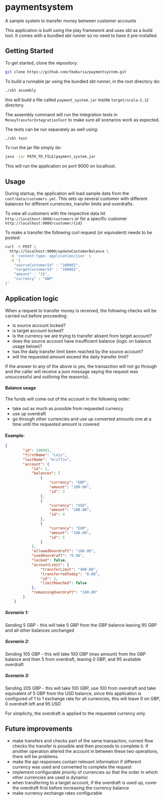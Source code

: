 # paymentsystem
A sample system to transfer money between customer accounts

This application is built using the play framework and uses sbt as a build tool.
It comes with a bundled sbt runner so no need to have it pre-installed.

## Getting Started
To get started, clone the repository:
```bash
git clone https://github.com/tkeburia/paymentsystem.git
```

To build a runnable jar using the bundled sbt runner, in the root directory do:
```bash
./sbt assembly
```

this will build a file called `payment_system.jar` inside `target/scala-2.12` directory.


The assembly command will run the integration tests in `MoneyTransferIntegrationTest` to make sure all scenarios work
as expected.

The tests can be run separately as well using:

```bash
./sbt test
```

To run the jar file simply do:
```bash
java -jar PATH_TO_FILE/payment_system.jar
```

This will run the application on port 9000 on localhost.

## Usage

During startup, the application will load sample data from the `conf/data/customers.yml`.
This sets up several customer with different balances for different currencies, transfer limits and overdrafts.

To view all customers with the respective data hit
`http://localhost:9000/customers` or for a specific customer `http://localhost:9000/customer/{id}`

To make a transfer the following curl request (or equivalent) needs to be posted:
```bash
curl -X POST \
  http://localhost:9000/updateCustomerBalance \
  -H 'content-type: application/json' \
  -d '{
	"sourceCustomerId" : "100001",
	"targetCustomerId" : "100002",
	"amount" : "15",
	"currency" : "GBP"
}'
```

## Application logic

When a request to transfer money is received, the following checks will be carried out before proceeding:

- is source account locked?
- is target account locked?
- Is the currency we are trying to transfer absent from target account?
- does the source account have insufficient balance (logic on balance usage below)?
- has the daily transfer limit been reached by the source account?
- will the requested amount exceed the daily transfer limit?

If the answer to any of the above is yes, the transaction will not go through and the caller will receive a
json message saying the request was unsuccessful and outlining the reason(s).

#### Balance usage
The funds will come out of the account in the following order:
- take out as much as possible from requested currency
- use up overdraft
- go through other currencies and use up converted amounts one at a time until the requested amount is covered

#### Example:
```json
{
        "id": 100001,
        "firstName": "Lois",
        "lastName": "Griffin",
        "account": {
            "id": 1,
            "balances": [
                {
                    "currency": "GBP",
                    "amount": "100.00",
                    "id": 3
                },
                {
                    "currency": "USD",
                    "amount": "100.00",
                    "id": 4
                },
                {
                    "currency": "EUR",
                    "amount": "100.00",
                    "id": 5
                }
            ],
            "allowedOverdraft": "100.00",
            "usedOverdraft": "0.00",
            "locked": false,
            "accountLimit": {
                "transferLimit": "400.00",
                "transferredToday": "0.00",
                "id": 2,
                "limitReached": false
            },
            "remainingOverdraft": "100.00"
        }
    }
```

##### Scenario 1:
Sending 5 GBP - this will take 5 GBP from the GBP balance leaving 95 GBP and all other balances unchanged
##### Scenario 2:
Sending 105 GBP - this will take 100 GBP (max amount) from the GBP balance and then 5 from overdraft, leaving 0 GBP, and 95 available overdraft
##### Scenario 3:
Sending 205 GBP - this will take 100 GBP, use 100 from overdraft and take equivalent of 5 GBP from the USD balance, since this application is configured of 1 to 1 exchange rate for all currencies, this will leave 0 on GBP, 0 overdraft left and 95 USD

For simplicity, the overdraft is applied to the requested currency only.

## Future improvements
- make transfers and checks part of the same transaction, current flow checks the transfer is possible and then proceeds to complete it. If another operation altered the account in between these two operations, there will be problems.
- make the api responses contain relevant information if different currency was used and converted to complete the request
- implement configurable priority of currencies so that the order in which other currencies are used is dynamic
- when transferring to a target account, if the overdraft is used up, cover the overdraft first before increasing the currency balance
- make currency exchange rates configurable